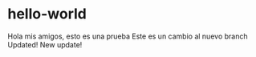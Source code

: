 # hello-world
Hola mis amigos, esto es una prueba
Este es un cambio al nuevo branch
Updated!
New update!

